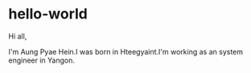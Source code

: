 # hello-world

Hi all,

I'm Aung Pyae Hein.I was born in Hteegyaint.I'm working as an system engineer in Yangon.
 
 
